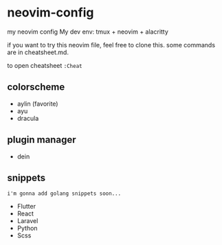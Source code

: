 # neovim-config
my neovim config
My dev env: tmux + neovim + alacritty

if you want to try this neovim file, feel free to clone this.
 some commands are in cheatsheet.md.
 
to open cheatsheet `:Cheat` 
 

## colorscheme
- aylin (favorite)
- ayu
- dracula

## plugin manager
- dein

## snippets
`i'm gonna add golang snippets soon...`
- Flutter
- React
- Laravel
- Python
- Scss


